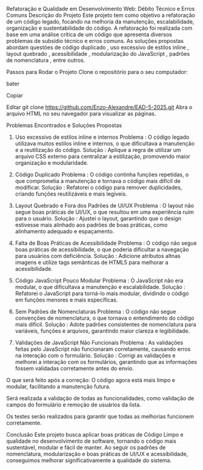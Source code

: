 Refatoração e Qualidade em Desenvolvimento Web: Débito Técnico e Erros Comuns
Descrição do Projeto
Este projeto tem como objetivo a refatoração de um código legado, focando na melhoria da manutenção, escalabilidade, organização e sustentabilidade do código. A refatoração foi realizada com base em uma análise crítica de um código que apresenta diversos problemas de subsídio técnico e erros comuns. As soluções propostas abordam questões de código duplicado , uso excessivo de estilos inline , layout quebrado , acessibilidade , modularização do JavaScript , padrões de nomenclatura , entre outros.

Passos para Rodar o Projeto
Clone o repositório para o seu computador:

bater

Copiar

Editar
git clone https://github.com/Enzo-Alexandre/EAD-5-2025.git
Abra o arquivo HTML no seu navegador para visualizar as páginas.

Problemas Encontrados e Soluções Propostas
1. Uso excessivo de estilos inline e internos
Problema : O código legado utilizava muitos estilos inline e internos, o que dificultava a manutenção e a reutilização do código. Solução : Aplique a regra de utilizar um arquivo CSS externo para centralizar a estilização, promovendo maior organização e modularidade.

2. Código Duplicado
Problema : O código continha funções repetidas, o que comprometia a manutenção e tornava o código mais difícil de modificar. Solução : Refatorei o código para remover duplicidades, criando funções reutilizáveis ​​e mais legíveis.

3. Layout Quebrado e Fora dos Padrões de UI/UX
Problema : O layout não segue boas práticas de UI/UX, o que resultou em uma experiência ruim para o usuário. Solução : Ajustei o layout, garantindo que o design estivesse mais alinhado aos padrões de boas práticas, como alinhamento adequado e espaçamento.

4. Falta de Boas Práticas de Acessibilidade
Problema : O código não segue boas práticas de acessibilidade, o que poderia dificultar a navegação para usuários com deficiência. Solução : Adicione atributos altnas imagens e utilize tags semânticas de HTML5 para melhorar a acessibilidade.

5. Código JavaScript Pouco Modular
Problema : O JavaScript não era modular, o que dificultava a manutenção e escalabilidade. Solução : Refatorei o JavaScript para torná-lo mais modular, dividindo o código em funções menores e mais específicas.

6. Sem Padrões de Nomenclaturas
Problema : O código não segue convenções de nomenclatura, o que tornava o entendimento do código mais difícil. Solução : Adote padrões consistentes de nomenclatura para variáveis, funções e arquivos, garantindo maior clareza e legibilidade.

7. Validações de JavaScript Não Funcionais
Problema : As validações feitas pelo JavaScript não funcionaram corretamente, causando erros na interação com o formulário. Solução : Corrigi as validações e melhorei a interação com os formulários, garantindo que as informações fossem validadas corretamente antes do envio.

O que será feito após a correção:
O código agora está mais limpo e modular, facilitando a manutenção futura.

Será realizada a validação de todas as funcionalidades, como validação de campos do formulário e remoção de usuários da lista.

Os testes serão realizados para garantir que todas as melhorias funcionem corretamente.


Conclusão
Este projeto busca aplicar boas práticas de Código Limpo e qualidade no desenvolvimento de software, tornando o código mais sustentável, modular e fácil de manter. Ao seguir os padrões de nomenclatura, modularização e boas práticas de UI/UX e acessibilidade, conseguimos melhorar significativamente a qualidade do sistema.
